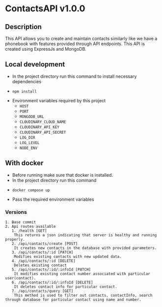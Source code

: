 # ContactsAPI v1.0.0

## Description

This API allows you to create and maintain contacts similarly like we have a phonebook with features provided through
API endpoints. This API is created using ExpressJs and MongoDB.

## Local development

- In the project directory run this command to install necessary dependencies
- ```shell
  npm install
  ```
- Environment variables required by this project
    - `HOST`
    - `PORT`
    - `MONGODB_URL`
    - `CLOUDINARY_CLOUD_NAME`
    - `CLOUDINARY_API_KEY`
    - `CLOUDINARY_API_SECRET`
    - `LOG_DIR`
    - `LOG_LEVEL`
    - `NODE_ENV`

## With docker

- Before running make sure that docker is installed.
- In the project directory run this command
- ```shell
  docker compose up
  ```
- Pass the required environment variables

### Versions

```text
1. Base commit
2. Api routes available
   1. /health [GET]
    This returns a json indicating that server is healthy and running properly.
   2. /api/contacts/create [POST]
    It creates new contacts in the database with provided parameters.
   3. /api/contacts/:id [PATCH]
    Modifies existing contacts with new updated data.
   4. /api/contacts/:id [DELETE]
    Deletes existing contact
   5. /api/contacts/:id/:infoId [PATCH]
    It modifies existing contact number associated with particular user(contact).
   6. /api/contacts/:id/:infoId [DELETE]
    It deletes contact info for particular contact.
   7. /api/contacts/query [GET]
    This method is used to filter out contacts, contactInfo, search through database for particular contact using name and number.
```